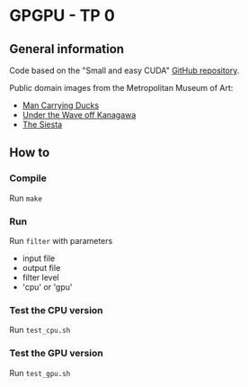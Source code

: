 # GPGPU - TP 0

## General information

Code based on the "Small and easy CUDA" [GitHub repository](https://github.com/madsravn/easyCuda).

Public domain images from the Metropolitan Museum of Art:

- [Man Carrying Ducks](https://www.metmuseum.org/art/collection/search/552476)
- [Under the Wave off Kanagawa](https://www.metmuseum.org/art/collection/search/56353)
- [The Siesta](https://www.metmuseum.org/art/collection/search/436449)

## How to

### Compile

Run `make`

### Run

Run `filter` with parameters

- input file
- output file
- filter level
- 'cpu' or 'gpu'

### Test the CPU version

Run `test_cpu.sh`

### Test the GPU version

Run `test_gpu.sh`
